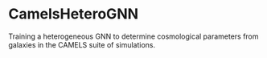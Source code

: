 # CamelsHeteroGNN
Training a heterogeneous GNN to determine cosmological parameters from galaxies in the CAMELS suite of simulations.
